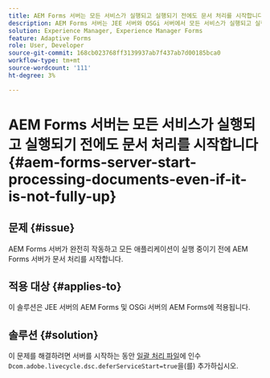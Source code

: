 ```yaml
---
title: AEM Forms 서버는 모든 서비스가 실행되고 실행되기 전에도 문서 처리를 시작합니다.
description: AEM Forms 서버는 JEE 서버와 OSGi 서버에서 모든 서비스가 실행되고 실행되기 전에도 문서 처리를 시작합니다.
solution: Experience Manager, Experience Manager Forms
feature: Adaptive Forms
role: User, Developer
source-git-commit: 168cb023768ff3139937ab7f437ab7d00185bca0
workflow-type: tm+mt
source-wordcount: '111'
ht-degree: 3%

---
```


# AEM Forms 서버는 모든 서비스가 실행되고 실행되기 전에도 문서 처리를 시작합니다{#aem-forms-server-start-processing-documents-even-if-it-is-not-fully-up}

## 문제 {#issue}

<!--When user restarts AEM Forms server, the current calling processes or services still continue such as rendering PDF documents and more. It causes the restart of the AEM Forms server to not startup correctly.-->

AEM Forms 서버가 완전히 작동하고 모든 애플리케이션이 실행 중이기 전에 AEM Forms 서버가 문서 처리를 시작합니다.


## 적용 대상 {#applies-to}

이 솔루션은 JEE 서버의 AEM Forms 및 OSGi 서버의 AEM Forms에 적용됩니다.

## 솔루션 {#solution}

이 문제를 해결하려면 서버를 시작하는 동안 [일괄 처리 파일](https://experienceleague.adobe.com/docs/experience-manager-65-lts/deploying/deploying/command-line-start-and-stop.html#windows-platform-start-bat-script-example)에 인수 `Dcom.adobe.livecycle.dsc.deferServiceStart=true`을(를) 추가하십시오.
